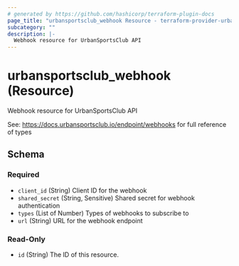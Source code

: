 ```yaml
---
# generated by https://github.com/hashicorp/terraform-plugin-docs
page_title: "urbansportsclub_webhook Resource - terraform-provider-urbansportsclub"
subcategory: ""
description: |-
  Webhook resource for UrbanSportsClub API
---
```


# urbansportsclub_webhook (Resource)

Webhook resource for UrbanSportsClub API

See: https://docs.urbansportsclub.io/endpoint/webhooks
for full reference of types

<!-- schema generated by tfplugindocs -->
## Schema

### Required

- `client_id` (String) Client ID for the webhook
- `shared_secret` (String, Sensitive) Shared secret for webhook authentication
- `types` (List of Number) Types of webhooks to subscribe to
- `url` (String) URL for the webhook endpoint

### Read-Only

- `id` (String) The ID of this resource.
